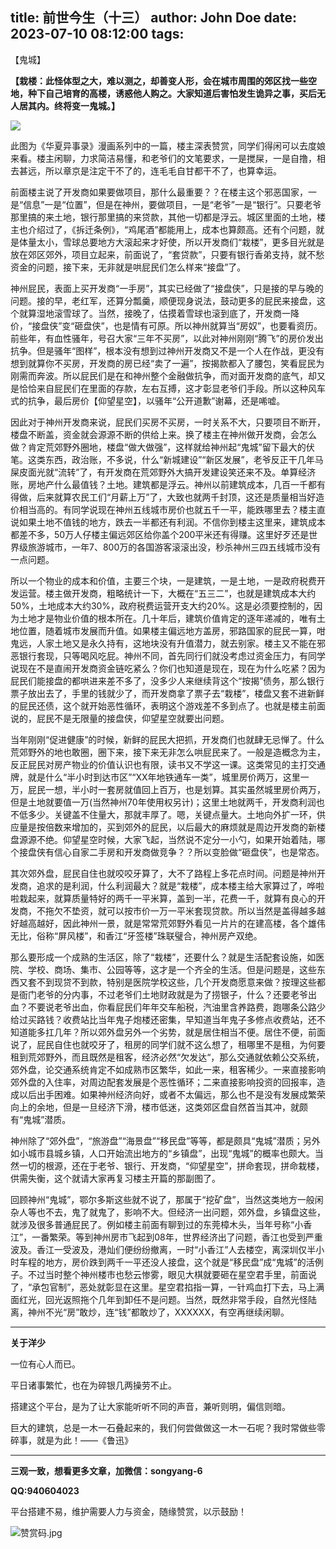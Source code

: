 title: 前世今生（十三）
author: John Doe
date: 2023-07-10 08:12:00
tags:
---
【鬼城】<!--more-->

**【栽楼：此怪体型之大，难以测之，却善变人形，会在城市周围的郊区找一些空地，种下自己培育的高楼，诱惑他人购之。大家知道后害怕发生诡异之事，买后无人居其内。终将变一鬼城。】**

![](/images/20230710001.png)

此图为《华夏异事录》漫画系列中的一篇，楼主深表赞赏，同学们得闲可以去度娘来看。楼主闲聊，力求简洁易懂，和老爷们的文笔要求，一是搅屎，一是自撸，相去甚远，所以章京是注定干不了的，连毛毛自甘都干不了，也算幸运。

前面楼主说了开发商如果要做项目，那什么最重要？？在楼主这个邪恶国家，一是“信息”一是“位置”，但是在神州，要做项目，一是“老爷”一是“银行”。只要老爷那里搞的来土地，银行那里搞的来贷款，其他一切都是浮云。城区里面的土地，楼主也介绍过了，《拆迁条例》，“鸡尾酒”都能用上，成本也算颇高。还有个问题，就是体量太小，雪球总要地方大滚起来才好使，所以开发商们“栽楼”，更多目光就是放在郊区郊外，项目立起来，前面说了，“套贷款”，只要有银行香弟支持，就不愁资金的问题，接下来，无非就是哄屁民们怎么样来“接盘”了。

神州屁民，表面上买开发商“一手房”，其实已经做了“接盘侠”，只是接的早与晚的问题。接的早，老红军，还算分瓢羹，顺便现身说法，鼓动更多的屁民来接盘，这个就算湿地滚雪球了。当然，接晚了，估摸着雪球也滚到底了，开发商一降价，“接盘侠”变“砸盘侠”，也是情有可原。所以神州就算当“房奴”，也要看资历。前些年，有血性骚年，号召大家“三年不买房”，以此对神州刚刚“腾飞”的房价发出抗争。但是骚年“图样”，根本没有想到过神州开发商又不是一个人在作战，更没有想到就算你不买房，开发商的房已经“卖了一遍”，按揭款都入了腰包，笑看屁民为刚需而奔波。所以屁民们是在和神州整个金融做抗争，而对面开发商的底气，却又是恰恰来自屁民们在里面的存款，左右互搏，这才彰显老爷们手段。所以这种风车式的抗争，最后房价【仰望星空】，以骚年“公开道歉”谢幕，还是唏嘘。

因此对于神州开发商来说，屁民们买房不买房，一时关系不大，只要项目不断开，楼盘不断盖，资金就会源源不断的供给上来。换了楼主在神州做开发商，会怎么做？肯定荒郊野外圈地，楼盘“做大做强”，这样就给神州起“鬼城”留下最大的伏笔。这类东西，政治账，不多说，什么“新城建设”“新区发展”，老爷反正干几年马屎皮面光就“流转”了，有开发商在荒郊野外大搞开发建设笑还来不及。单算经济账，房地产什么最值钱？土地。建筑都是浮云。神州以前建筑成本，几百一千都有得做，后来就算农民工们“月薪上万”了，大致也就两千封顶，这还是质量相当好造价相当高的。有同学说现在神州五线城市房价也就五千一平，能跌哪里去？楼主直说如果土地不值钱的地方，跌去一半都还有利润。不信你到楼主这里来，建筑成本都差不多，50万人仔楼主偏远郊区给你盖个200平米还有得赚。这里好歹还是世界级旅游城市，一年7、800万的各国游客滚滚出没，秒杀神州三四五线城市没有一点问题。

所以一个物业的成本和价值，主要三个块，一是建筑，一是土地，一是政府税费开发运营。楼主做开发商，粗略统计一下，大概在“五三二”，也就是建筑成本大约50%，土地成本大约30%，政府税费运营开支大约20%。这是必须要控制的，因为土地才是物业价值的根本所在。几十年后，建筑价值肯定的逐年递减的，唯有土地位置，随着城市发展而升值。如果楼主偏远地方盖房，邪路国家的屁民一算，咁鬼远，人家土地又是永久持有，这地块没有升值潜力，就去别家。楼主又不能在邪恶银行套现，只等喝风吃屁。神州不同，首先同行们就没考虑过资金压力，有同学说现在不是直闹开发商资金链吃紧么？你们也知道是现在，现在为什么吃紧？因为屁民们能接盘的都哄进来差不多了，没多少人来继续背这个“按揭”债务，那么银行票子放出去了，手里的钱就少了，而开发商拿了票子去“栽楼”，楼盘又套不进新鲜的屁民还债，这个就开始恶性循环，表明这个游戏差不多到点了。也就是楼主前面说的，屁民不是无限量的接盘侠，仰望星空就要出问题。

当年刚刚“促进健康”的时候，新鲜的屁民大把抓，开发商们也就肆无忌惮了。什么荒郊野外的地也敢圈，圈下来，接下来无非怎么哄屁民来了。一般是造概念为主，反正屁民对房产物业的价值认识也有限，读书又不学这一课。这类常见的主打交通牌，就是什么“半小时到达市区”“XX年地铁通车一类”，城里房价两万，这里一万，屁民一想，半小时一套房就值回上百万，也是划算。其实虽然城里房价两万，但是土地就要值一万(当然神州70年使用权另计)；这里土地就两千，开发商利润也不低多少。关键盖不住量大，那就丰厚了。嗯，关键点量大。土地向外扩一环，供应量是按倍数来增加的，买到郊外的屁民，以后最大的麻烦就是周边开发商的新楼盘源源不绝。仰望星空时候，大家飞起，当然说不定分一小勺，如果开始着陆，哪个接盘侠有信心自家二手房和开发商做竞争？？所以变脸做“砸盘侠”，也是常态。

其次郊外盘，屁民自住也就咬咬牙算了，大不了路程上多花点时间。问题是神州开发商，追求的是利润，什么利润最大？就是“栽楼”，成本楼主给大家算过了，哗啦啦栽起来，就算质量特好的两千一平米算，盖到一半，花费一千，就算有良心的开发商，不拖欠不垫资，就可以按市价一万一平米套现贷款。所以当然是盖得越多越好越高越好，因此神州一景，就是常常荒郊野外看见一片片的在建高楼，各个雄伟无比，俗称“屏风楼”，和香江“牙签楼”珠联璧合，神州房产双绝。

那么要形成一个成熟的生活区，除了“栽楼”，还要什么？就是生活配套设施，如医院、学校、商场、集市、公园等等，这才是一个齐全的生活。但是问题是，这些东西又套不到现贷不到款，特别是医院学校这些，几个开发商愿意来做？按理这些都是衙门老爷的分内事，不过老爷们土地财政就是为了捞银子，什么？还要老爷出血？不要说老爷出血，你看屁民们年年交车船税，汽油里含养路费，跑哪条公路少给过买路钱？收费站比当年鬼子炮楼还密集，早知道当年鬼子多修点收费站，还不知道能多扛几年？所以郊外盘另外一个劣势，就是居住相当不便。居住不便，前面说了，屁民自住也就咬牙了，租房的同学们就不这么想了，租哪里不是租，为何要租到荒郊野外，而且既然是租客，经济必然“欠发达“，那么交通就依赖公交系统，郊外盘，论交通系统肯定不如成熟市区繁华，如此一来，租客稀少。一来直接影响郊外盘的入住率，对周边配套发展是个恶性循环；二来直接影响投资的回报率，造成以后出手困难。如果神州经济向好，或者不太偏远，那么也不是没有发展成繁荣向上的余地，但是一旦经济下滑，楼市低迷，这类郊区盘自然首当其冲，就颇有“鬼城”潜质。

神州除了“郊外盘”，“旅游盘”“海景盘”“移民盘”等等，都是颇具“鬼城”潜质；另外如小城市县城乡镇，人口开始流出地方的“乡镇盘”，出现“鬼城”的概率也颇大。当然一切的根源，还在于老爷、银行、开发商，“仰望星空”，拼命套现，拼命栽楼，供需失衡，这个就请大家再复习楼主开篇的那副图了。

回顾神州“鬼城”，鄂尔多斯这些就不说了，那属于“挖矿盘”，当然这类地方一般闲杂人等也不去，鬼了就鬼了，影响不大。但经济一出问题，郊外盘，乡镇盘这些，就涉及很多普通屁民了。例如楼主前面有聊到过的东莞樟木头，当年号称“小香江”，一番繁荣。等到神州房市飞起到08年，世界经济出了问题，香江也受到严重波及。香江一受波及，港灿们便纷纷撤离，一时“小香江”人去楼空，离深圳仅半小时车程的地方，房价跌到两千一平还没人接盘，这个就是“移民盘”成“鬼城”的活例子。不过当时整个神州楼市也愁云惨雾，眼见大棋就要砸在星空君手里，前面说了，“承包官制”，恶处就彰显在这里。星空君掐指一算，一针鸡血打下去，马上满面红光，回光返照拖个几年到卸任不是问题。当然，既然非常手段，自然光怪陆离，神州不光“房”敢炒，连“钱”都敢炒了，XXXXXX，有空再继续闲聊。
- - -
**关于洋少**

一位有心人而已。

平日诸事繁忙，也在为碎银几两操劳不止。

搭建这个平台，是为了让大家能听听不同的声音，兼听则明，偏信则暗。

巨大的建筑，总是一木一石叠起来的，我们何尝做做这一木一石呢？我时常做些零碎事，就是为此！——《鲁迅》

---

**三观一致，想看更多文章，加微信：songyang-6**

**QQ:940604023**

平台搭建不易，维护需要人力与资金，随缘赞赏，以示鼓励！

![赞赏码.jpg](/images/zanshang.jpg)